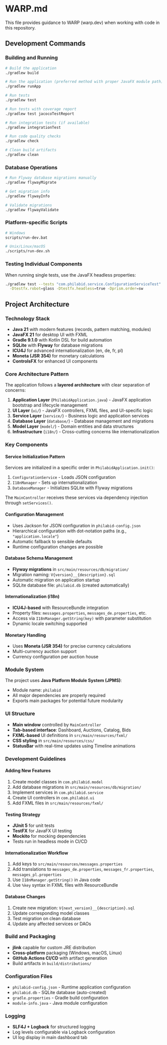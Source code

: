 # WARP.md

This file provides guidance to WARP (warp.dev) when working with code in this repository.

## Development Commands

### Building and Running
```bash
# Build the application
./gradlew build

# Run the application (preferred method with proper JavaFX module path)
./gradlew runApp

# Run tests
./gradlew test

# Run tests with coverage report
./gradlew test jacocoTestReport

# Run integration tests (if available)
./gradlew integrationTest

# Run code quality checks
./gradlew check

# Clean build artifacts
./gradlew clean
```

### Database Operations
```bash
# Run Flyway database migrations manually
./gradlew flywayMigrate

# Get migration info
./gradlew flywayInfo

# Validate migrations
./gradlew flywayValidate
```

### Platform-specific Scripts
```bash
# Windows
scripts/run-dev.bat

# Unix/Linux/macOS
./scripts/run-dev.sh
```

### Testing Individual Components
When running single tests, use the JavaFX headless properties:
```bash
./gradlew test --tests "com.philabid.service.ConfigurationServiceTest" \
  -Dtestfx.robot=glass -Dtestfx.headless=true -Dprism.order=sw
```

## Project Architecture

### Technology Stack
- **Java 21** with modern features (records, pattern matching, modules)
- **JavaFX 21** for desktop UI with FXML
- **Gradle 9.1.0** with Kotlin DSL for build automation
- **SQLite** with **Flyway** for database migrations
- **ICU4J** for advanced internationalization (en, de, fr, pl)
- **Moneta (JSR 354)** for monetary calculations
- **ControlsFX** for enhanced UI components

### Core Architecture Pattern
The application follows a **layered architecture** with clear separation of concerns:

1. **Application Layer** (`PhilabidApplication.java`) - JavaFX application bootstrap and lifecycle management
2. **UI Layer** (`ui/`) - JavaFX controllers, FXML files, and UI-specific logic
3. **Service Layer** (`service/`) - Business logic and application services
4. **Database Layer** (`database/`) - Database management and migrations
5. **Model Layer** (`model/`) - Domain entities and data structures
6. **Infrastructure** (`i18n/`) - Cross-cutting concerns like internationalization

### Key Components

#### Service Initialization Pattern
Services are initialized in a specific order in `PhilabidApplication.init()`:
1. `ConfigurationService` - Loads JSON configuration
2. `I18nManager` - Sets up internationalization
3. `DatabaseManager` - Initializes SQLite with Flyway migrations

The `MainController` receives these services via dependency injection through `setServices()`.

#### Configuration Management
- Uses Jackson for JSON configuration in `philabid-config.json`
- Hierarchical configuration with dot-notation paths (e.g., `"application.locale"`)
- Automatic fallback to sensible defaults
- Runtime configuration changes are possible

#### Database Schema Management
- **Flyway migrations** in `src/main/resources/db/migration/`
- Migration naming: `V{version}__{description}.sql`
- Automatic migration on application startup
- SQLite database file: `philabid.db` (created automatically)

#### Internationalization (i18n)
- **ICU4J-based** with ResourceBundle integration
- Property files: `messages.properties`, `messages_de.properties`, etc.
- Access via `I18nManager.getString(key)` with parameter substitution
- Dynamic locale switching supported

#### Monetary Handling
- Uses **Moneta (JSR 354)** for precise currency calculations
- Multi-currency auction support
- Currency configuration per auction house

### Module System
The project uses **Java Platform Module System (JPMS)**:
- Module name: `philabid`
- All major dependencies are properly required
- Exports main packages for potential future modularity

### UI Structure
- **Main window** controlled by `MainController`
- **Tab-based interface**: Dashboard, Auctions, Catalog, Bids
- **FXML-based** UI definitions in `src/main/resources/fxml/`
- **CSS styling** in `src/main/resources/css/`
- **StatusBar** with real-time updates using Timeline animations

### Development Guidelines

#### Adding New Features
1. Create model classes in `com.philabid.model`
2. Add database migrations in `src/main/resources/db/migration/`
3. Implement services in `com.philabid.service`
4. Create UI controllers in `com.philabid.ui`
5. Add FXML files in `src/main/resources/fxml/`

#### Testing Strategy
- **JUnit 5** for unit tests
- **TestFX** for JavaFX UI testing
- **Mockito** for mocking dependencies
- Tests run in headless mode in CI/CD

#### Internationalization Workflow
1. Add keys to `src/main/resources/messages.properties`
2. Add translations to `messages_de.properties`, `messages_fr.properties`, `messages_pl.properties`
3. Use `I18nManager.getString()` in Java code
4. Use `%key` syntax in FXML files with ResourceBundle

#### Database Changes
1. Create new migration: `V{next_version}__{description}.sql`
2. Update corresponding model classes
3. Test migration on clean database
4. Update any affected services or DAOs

### Build and Packaging
- **jlink** capable for custom JRE distribution
- **Cross-platform** packaging (Windows, macOS, Linux)
- **GitHub Actions CI/CD** with artifact generation
- Build artifacts in `build/distributions/`

### Configuration Files
- `philabid-config.json` - Runtime application configuration
- `philabid.db` - SQLite database (auto-created)
- `gradle.properties` - Gradle build configuration
- `module-info.java` - Java module configuration

### Logging
- **SLF4J + Logback** for structured logging
- Log levels configurable via Logback configuration
- UI log display in main dashboard tab
